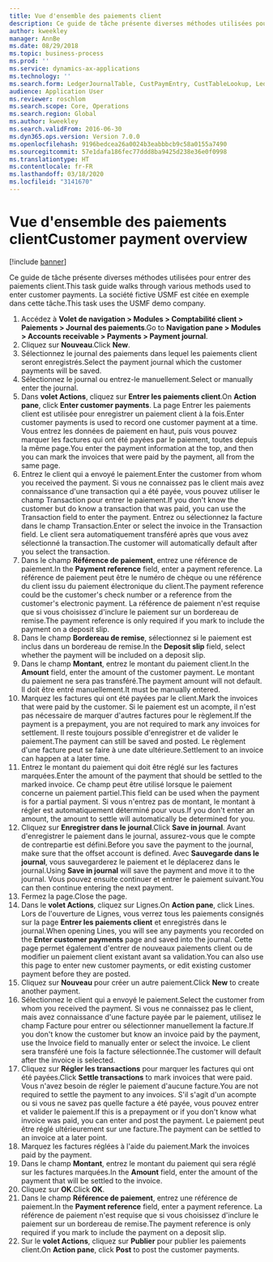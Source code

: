 ```yaml
---
title: Vue d'ensemble des paiements client
description: Ce guide de tâche présente diverses méthodes utilisées pour entrer des paiements client.
author: kweekley
manager: AnnBe
ms.date: 08/29/2018
ms.topic: business-process
ms.prod: ''
ms.service: dynamics-ax-applications
ms.technology: ''
ms.search.form: LedgerJournalTable, CustPaymEntry, CustTableLookup, LedgerJournalTransCustPaym, CustOpenTrans, BankAccountTableLookUp
audience: Application User
ms.reviewer: roschlom
ms.search.scope: Core, Operations
ms.search.region: Global
ms.author: kweekley
ms.search.validFrom: 2016-06-30
ms.dyn365.ops.version: Version 7.0.0
ms.openlocfilehash: 9196bedcea26a0024b3eabbbcb9c58a0155a7490
ms.sourcegitcommit: 57e1dafa186fec77ddd8ba9425d238e36e0f0998
ms.translationtype: HT
ms.contentlocale: fr-FR
ms.lasthandoff: 03/18/2020
ms.locfileid: "3141670"
---
```

# <a name="customer-payment-overview"></a><span data-ttu-id="c3207-103">Vue d'ensemble des paiements client</span><span class="sxs-lookup"><span data-stu-id="c3207-103">Customer payment overview</span></span>

[!include [banner](../../includes/banner.md)]

<span data-ttu-id="c3207-104">Ce guide de tâche présente diverses méthodes utilisées pour entrer des paiements client.</span><span class="sxs-lookup"><span data-stu-id="c3207-104">This task guide walks through various methods used to enter customer payments.</span></span> <span data-ttu-id="c3207-105">La société fictive USMF est citée en exemple dans cette tâche.</span><span class="sxs-lookup"><span data-stu-id="c3207-105">This task uses the USMF demo company.</span></span>

1. <span data-ttu-id="c3207-106">Accédez à **Volet de navigation > Modules > Comptabilité client > Paiements > Journal des paiements**.</span><span class="sxs-lookup"><span data-stu-id="c3207-106">Go to **Navigation pane > Modules > Accounts receivable > Payments > Payment journal**.</span></span>
2. <span data-ttu-id="c3207-107">Cliquez sur **Nouveau**.</span><span class="sxs-lookup"><span data-stu-id="c3207-107">Click **New**.</span></span>
3. <span data-ttu-id="c3207-108">Sélectionnez le journal des paiements dans lequel les paiements client seront enregistrés.</span><span class="sxs-lookup"><span data-stu-id="c3207-108">Select the payment journal which the customer payments will be saved.</span></span>
4. <span data-ttu-id="c3207-109">Sélectionnez le journal ou entrez-le manuellement.</span><span class="sxs-lookup"><span data-stu-id="c3207-109">Select or manually enter the journal.</span></span>
5. <span data-ttu-id="c3207-110">Dans **volet Actions**, cliquez sur **Entrer les paiements client**.</span><span class="sxs-lookup"><span data-stu-id="c3207-110">On **Action pane**, click **Enter customer payments**.</span></span> <span data-ttu-id="c3207-111">La page Entrer les paiements client est utilisée pour enregistrer un paiement client à la fois.</span><span class="sxs-lookup"><span data-stu-id="c3207-111">Enter customer payments is used to record one customer payment at a time.</span></span> <span data-ttu-id="c3207-112">Vous entrez les données de paiement en haut, puis vous pouvez marquer les factures qui ont été payées par le paiement, toutes depuis la même page.</span><span class="sxs-lookup"><span data-stu-id="c3207-112">You enter the payment information at the top, and then you can mark the invoices that were paid by the payment, all from the same page.</span></span>  
6. <span data-ttu-id="c3207-113">Entrez le client qui a envoyé le paiement.</span><span class="sxs-lookup"><span data-stu-id="c3207-113">Enter the customer from whom you received the payment.</span></span> <span data-ttu-id="c3207-114">Si vous ne connaissez pas le client mais avez connaissance d'une transaction qui a été payée, vous pouvez utiliser le champ Transaction pour entrer le paiement.</span><span class="sxs-lookup"><span data-stu-id="c3207-114">If you don't know the customer but do know a transaction that was paid, you can use the Transaction field to enter the payment.</span></span> <span data-ttu-id="c3207-115">Entrez ou sélectionnez la facture dans le champ Transaction.</span><span class="sxs-lookup"><span data-stu-id="c3207-115">Enter or select the invoice in the Transaction field.</span></span> <span data-ttu-id="c3207-116">Le client sera automatiquement transféré après que vous avez sélectionné la transaction.</span><span class="sxs-lookup"><span data-stu-id="c3207-116">The customer will automatically default after you select the transaction.</span></span>
7. <span data-ttu-id="c3207-117">Dans le champ **Référence de paiement**, entrez une référence de paiement.</span><span class="sxs-lookup"><span data-stu-id="c3207-117">In the **Payment reference** field, enter a payment reference.</span></span> <span data-ttu-id="c3207-118">La référence de paiement peut être le numéro de chèque ou une référence du client issu du paiement électronique du client.</span><span class="sxs-lookup"><span data-stu-id="c3207-118">The payment reference could be the customer's check number or a reference from the customer's electronic payment.</span></span> <span data-ttu-id="c3207-119">La référence de paiement n'est requise que si vous choisissez d'inclure le paiement sur un bordereau de remise.</span><span class="sxs-lookup"><span data-stu-id="c3207-119">The payment reference is only required if you mark to include the payment on a deposit slip.</span></span>  
8. <span data-ttu-id="c3207-120">Dans le champ **Bordereau de remise**, sélectionnez si le paiement est inclus dans un bordereau de remise.</span><span class="sxs-lookup"><span data-stu-id="c3207-120">In the **Deposit slip** field, select whether the payment will be included on a deposit slip.</span></span> 
9. <span data-ttu-id="c3207-121">Dans le champ **Montant**, entrez le montant du paiement client.</span><span class="sxs-lookup"><span data-stu-id="c3207-121">In the **Amount** field, enter the amount of the customer payment.</span></span> <span data-ttu-id="c3207-122">Le montant du paiement ne sera pas transféré.</span><span class="sxs-lookup"><span data-stu-id="c3207-122">The payment amount will not default.</span></span> <span data-ttu-id="c3207-123">Il doit être entré manuellement.</span><span class="sxs-lookup"><span data-stu-id="c3207-123">It must be manually entered.</span></span> 
10. <span data-ttu-id="c3207-124">Marquez les factures qui ont été payées par le client.</span><span class="sxs-lookup"><span data-stu-id="c3207-124">Mark the invoices that were paid by the customer.</span></span> <span data-ttu-id="c3207-125">Si le paiement est un acompte, il n'est pas nécessaire de marquer d'autres factures pour le règlement.</span><span class="sxs-lookup"><span data-stu-id="c3207-125">If the payment is a prepayment, you are not required to mark any invoices for settlement.</span></span> <span data-ttu-id="c3207-126">Il reste toujours possible d'enregistrer et de valider le paiement.</span><span class="sxs-lookup"><span data-stu-id="c3207-126">The payment can still be saved and posted.</span></span> <span data-ttu-id="c3207-127">Le règlement d'une facture peut se faire à une date ultérieure.</span><span class="sxs-lookup"><span data-stu-id="c3207-127">Settlement to an invoice can happen at a later time.</span></span>
11. <span data-ttu-id="c3207-128">Entrez le montant du paiement qui doit être réglé sur les factures marquées.</span><span class="sxs-lookup"><span data-stu-id="c3207-128">Enter the amount of the payment that should be settled to the marked invoice.</span></span> <span data-ttu-id="c3207-129">Ce champ peut être utilisé lorsque le paiement concerne un paiement partiel.</span><span class="sxs-lookup"><span data-stu-id="c3207-129">This field can be used when the payment is for a partial payment.</span></span> <span data-ttu-id="c3207-130">Si vous n'entrez pas de montant, le montant à régler est automatiquement déterminé pour vous.</span><span class="sxs-lookup"><span data-stu-id="c3207-130">If you don't enter an amount, the amount to settle will automatically be determined for you.</span></span>
12. <span data-ttu-id="c3207-131">Cliquez sur **Enregistrer dans le journal**.</span><span class="sxs-lookup"><span data-stu-id="c3207-131">Click **Save in journal**.</span></span> <span data-ttu-id="c3207-132">Avant d'enregistrer le paiement dans le journal, assurez-vous que le compte de contrepartie est défini.</span><span class="sxs-lookup"><span data-stu-id="c3207-132">Before you save the payment to the journal, make sure that the offset account is defined.</span></span> <span data-ttu-id="c3207-133">Avec **Sauvegarde dans le journal**, vous sauvegarderez le paiement et le déplacerez dans le journal.</span><span class="sxs-lookup"><span data-stu-id="c3207-133">Using **Save in journal** will save the payment and move it to the journal.</span></span> <span data-ttu-id="c3207-134">Vous pouvez ensuite continuer et entrer le paiement suivant.</span><span class="sxs-lookup"><span data-stu-id="c3207-134">You can then continue entering the next payment.</span></span>
13. <span data-ttu-id="c3207-135">Fermez la page.</span><span class="sxs-lookup"><span data-stu-id="c3207-135">Close the page.</span></span>
14. <span data-ttu-id="c3207-136">Dans le **volet Actions**, cliquez sur Lignes.</span><span class="sxs-lookup"><span data-stu-id="c3207-136">On **Action pane**, click Lines.</span></span> <span data-ttu-id="c3207-137">Lors de l'ouverture de Lignes, vous verrez tous les paiements consignés sur la page **Entrer les paiements client** et enregistrés dans le journal.</span><span class="sxs-lookup"><span data-stu-id="c3207-137">When opening Lines, you will see any payments you recorded on the **Enter customer payments** page and saved into the journal.</span></span> <span data-ttu-id="c3207-138">Cette page permet également d'entrer de nouveaux paiements client ou de modifier un paiement client existant avant sa validation.</span><span class="sxs-lookup"><span data-stu-id="c3207-138">You can also use this page to enter new customer payments, or edit existing customer payment before they are posted.</span></span>
15. <span data-ttu-id="c3207-139">Cliquez sur **Nouveau** pour créer un autre paiement.</span><span class="sxs-lookup"><span data-stu-id="c3207-139">Click **New** to create another payment.</span></span> 
16. <span data-ttu-id="c3207-140">Sélectionnez le client qui a envoyé le paiement.</span><span class="sxs-lookup"><span data-stu-id="c3207-140">Select the customer from whom you received the payment.</span></span> <span data-ttu-id="c3207-141">Si vous ne connaissez pas le client, mais avez connaissance d'une facture payée par le paiement, utilisez le champ Facture pour entrer ou sélectionner manuellement la facture.</span><span class="sxs-lookup"><span data-stu-id="c3207-141">If you don't know the customer but know an invoice paid by the payment, use the Invoice field to manually enter or select the invoice.</span></span> <span data-ttu-id="c3207-142">Le client sera transféré une fois la facture sélectionnée.</span><span class="sxs-lookup"><span data-stu-id="c3207-142">The customer will default after the invoice is selected.</span></span>  
17. <span data-ttu-id="c3207-143">Cliquez sur **Régler les transactions** pour marquer les factures qui ont été payées.</span><span class="sxs-lookup"><span data-stu-id="c3207-143">Click **Settle transactions** to mark invoices that were paid.</span></span> <span data-ttu-id="c3207-144">Vous n'avez besoin de régler le paiement d'aucune facture.</span><span class="sxs-lookup"><span data-stu-id="c3207-144">You are not required to settle the payment to any invoices.</span></span> <span data-ttu-id="c3207-145">S'il s'agit d'un acompte ou si vous ne savez pas quelle facture a été payée, vous pouvez entrer et valider le paiement.</span><span class="sxs-lookup"><span data-stu-id="c3207-145">If this is a prepayment or if you don't know what invoice was paid, you can enter and post the payment.</span></span> <span data-ttu-id="c3207-146">Le paiement peut être réglé ultérieurement sur une facture.</span><span class="sxs-lookup"><span data-stu-id="c3207-146">The payment can be settled to an invoice at a later point.</span></span>  
18. <span data-ttu-id="c3207-147">Marquez les factures réglées à l'aide du paiement.</span><span class="sxs-lookup"><span data-stu-id="c3207-147">Mark the invoices paid by the payment.</span></span> 
19. <span data-ttu-id="c3207-148">Dans le champ **Montant**, entrez le montant du paiement qui sera réglé sur les factures marquées.</span><span class="sxs-lookup"><span data-stu-id="c3207-148">In the **Amount** field, enter the amount of the payment that will be settled to the invoice.</span></span>
20. <span data-ttu-id="c3207-149">Cliquez sur **OK**.</span><span class="sxs-lookup"><span data-stu-id="c3207-149">Click **OK**.</span></span>
21. <span data-ttu-id="c3207-150">Dans le champ **Référence de paiement**, entrez une référence de paiement.</span><span class="sxs-lookup"><span data-stu-id="c3207-150">In the **Payment reference** field, enter a payment reference.</span></span> <span data-ttu-id="c3207-151">La référence de paiement n'est requise que si vous choisissez d'inclure le paiement sur un bordereau de remise.</span><span class="sxs-lookup"><span data-stu-id="c3207-151">The payment reference is only required if you mark to include the payment on a deposit slip.</span></span>  
22. <span data-ttu-id="c3207-152">Sur le **volet Actions**, cliquez sur **Publier** pour publier les paiements client.</span><span class="sxs-lookup"><span data-stu-id="c3207-152">On **Action pane**, click **Post** to post the customer payments.</span></span> 

